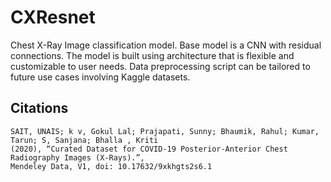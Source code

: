 # CXResnet
Chest X-Ray Image classification model. Base model is a CNN with residual connections. The model is built using architecture that is flexible and customizable to user needs. Data preprocessing script can be tailored to future use cases involving Kaggle datasets.





## Citations
```
SAIT, UNAIS; k v, Gokul Lal; Prajapati, Sunny; Bhaumik, Rahul; Kumar, Tarun; S, Sanjana; Bhalla , Kriti
(2020), “Curated Dataset for COVID-19 Posterior-Anterior Chest Radiography Images (X-Rays).”,
Mendeley Data, V1, doi: 10.17632/9xkhgts2s6.1
```
